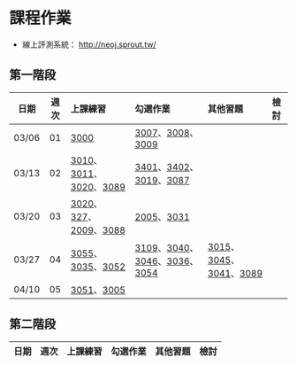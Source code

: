 # 課程作業

* 線上評測系統： http://neoj.sprout.tw/

## 第一階段

| 日期  | 週次 | 上課練習 | 勾選作業 | 其他習題 | 檢討 |
| :---: | :--: | :---- | :---- | :----- | :-- |
| 03/06 | 01   | [3000](https://neoj.sprout.tw/problem/3000) | [3007](https://neoj.sprout.tw/problem/3007)、[3008](https://neoj.sprout.tw/problem/3008)、[3009](https://neoj.sprout.tw/problem/3009) | | |
| 03/13 | 02   | [3010](https://neoj.sprout.tw/problem/3010)、[3011](https://neoj.sprout.tw/problem/3011)、[3020](https://neoj.sprout.tw/problem/3020/)、[3089](https://neoj.sprout.tw/problem/3089/) | [3401](https://neoj.sprout.tw/problem/3401)、[3402](https://neoj.sprout.tw/problem/3402)、[3019](https://neoj.sprout.tw/problem/3019)、[3087](https://neoj.sprout.tw/problem/3087) | | |
| 03/20 | 03   | [3020](https://neoj.sprout.tw/problem/3020)、[327](https://neoj.sprout.tw/problem/327)、[2009](https://neoj.sprout.tw/problem/2009)、[3088](https://neoj.sprout.tw/problem/3088) | [2005](https://neoj.sprout.tw/problem/2005)、[3031](https://neoj.sprout.tw/problem/3031) | | |
| 03/27 | 04   | [3055](https://neoj.sprout.tw/problem/3055)、[3035](https://neoj.sprout.tw/problem/3035)、[3052](https://neoj.sprout.tw/problem/3052) | [3109](https://neoj.sprout.tw/problem/3109)、[3040](https://neoj.sprout.tw/problem/3040)、[3046](https://neoj.sprout.tw/problem/3046)、[3036](https://neoj.sprout.tw/problem/3036)、[3054](https://neoj.sprout.tw/problem/3054) | [3015](https://neoj.sprout.tw/problem/3015)、[3045](https://neoj.sprout.tw/problem/3045)、[3041](https://neoj.sprout.tw/problem/3041)、[3089](https://neoj.sprout.tw/problem/3089) | |
| 04/10 | 05  | [3051](https://neoj.sprout.tw/problem/3051)、[3005](https://neoj.sprout.tw/problem/3005) | | | |
## 第二階段

| 日期  | 週次 | 上課練習 | 勾選作業 | 其他習題 | 檢討 |
| :---: | :--: | :---- | :----- | :----- | :----- |

